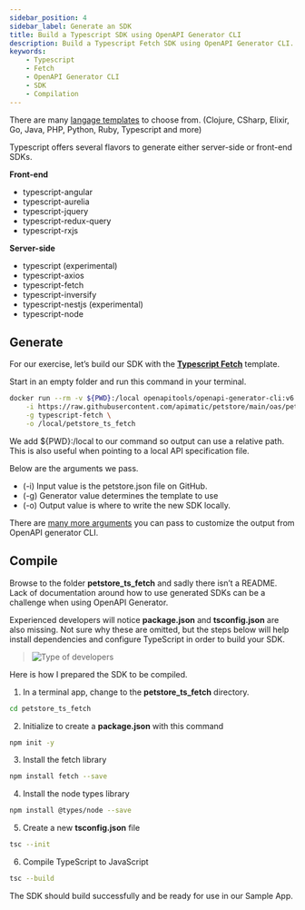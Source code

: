```yaml
---
sidebar_position: 4
sidebar_label: Generate an SDK
title: Build a Typescript SDK using OpenAPI Generator CLI
description: Build a Typescript Fetch SDK using OpenAPI Generator CLI. Learn how to generate the SDK, install dependencies, configure TypeScript, and compile it to JavaScript. Then use the SDK in a sample app.
keywords:
    - Typescript
    - Fetch
    - OpenAPI Generator CLI
    - SDK
    - Compilation
---
```


There are many [langage templates](https://openapi-generator.tech/docs/generators/) to choose from. (Clojure, CSharp, Elixir, Go, Java, PHP, Python, Ruby, Typescript and more) 

Typescript offers several flavors to generate either server-side or front-end SDKs.

**Front-end**
* typescript-angular
* typescript-aurelia
* typescript-jquery
* typescript-redux-query
* typescript-rxjs

**Server-side**
* typescript (experimental)
* typescript-axios
* typescript-fetch
* typescript-inversify
* typescript-nestjs (experimental)
* typescript-node

## Generate

For our exercise, let’s build our SDK with the **[Typescript Fetch](https://openapi-generator.tech/docs/generators/typescript-fetch)** template. 

Start in an empty folder and run this command in your terminal.

``` bash
docker run --rm -v ${PWD}:/local openapitools/openapi-generator-cli:v6.2.1 generate \
    -i https://raw.githubusercontent.com/apimatic/petstore/main/oas/petstore.yaml \
    -g typescript-fetch \
    -o /local/petstore_ts_fetch
```

We add ${PWD}:/local to our command so output can use a relative path. This is also useful when pointing to a local API specification file. 

Below are the arguments we pass.

* (-i) Input value is the petstore.json file on GitHub.
* (-g) Generator value determines the template to use
* (-o) Output value is where to write the new SDK locally.

There are [many more arguments](https://openapi-generator.tech/docs/usage) you can pass to customize the output from OpenAPI generator CLI.

## Compile

Browse to the folder **petstore_ts_fetch** and sadly there isn’t a README. Lack of documentation around how to use generated SDKs can be a challenge when using OpenAPI Generator. 

Experienced developers will notice **package.json** and **tsconfig.json** are also missing. Not sure why these are omitted, but the steps below will help install dependencies and configure TypeScript in order to build your SDK.

> ![Type of developers](/img/oas-typescript-folder.png)

Here is how I prepared the SDK to be compiled.

1. In a terminal app, change to the **petstore_ts_fetch** directory.

``` bash
cd petstore_ts_fetch
```

2. Initialize to create a **package.json** with this command
``` bash
npm init -y
```

3. Install the fetch library
``` bash
npm install fetch --save
```

4. Install the node types library
``` bash
​​npm install @types/node --save
```

5. Create a new **tsconfig.json** file 
``` bash
tsc --init
```

6. Compile TypeScript to JavaScript 
``` bash
tsc --build
```

The SDK should build successfully and be ready for use in our Sample App.

